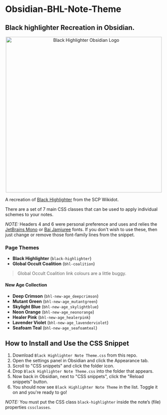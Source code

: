 # Obsidian-BHL-Note-Theme
## Black highlighter Recreation in Obsidian.

<p align="center">
  <img width="500"
       src="https://github.com/Haru3S/Obsidian-BHL-Note-Theme/blob/main/img/black-highlighter-logo-OBSIDIAN.svg"
       alt="Black Highlighter Obsidian Logo">
</p>

A recreation of [Black Highlighter](https://scp-wiki.wikidot.com/theme:black-highlighter-theme) from the SCP Wikidot.

There are a set of 7 main CSS classes that can be used to apply individual schemes to your notes.

*NOTE:* Headers 4 and 6 were personal preference and uses and relies the [JetBrains Mono](https://www.jetbrains.com/lp/mono/) or [Bai Jamjuree](https://fonts.google.com/specimen/Bai+Jamjuree) fonts. If you don't wish to use these, then just change or remove those font-family lines from the snippet.

### Page Themes

* **Black Highlighter** (`black-highlighter`)
* **Global Occult Coalition** (`bhl-coalition`)
> Global Occult Coalition link colours are a little buggy.

#### New Age Collection

* **Deep Crimson** (`bhl-new-age_deepcrimson`)
* **Mutant Green** (`bhl-new-age_mutantgreen`)
* **Skylight Blue** (`bhl-new-age_skylightblue`)
* **Neon Orange** (`bhl-new-age_neonorange`)
* **Healer Pink** (`bhl-new-age_healerpink`)
* **Lavender Violet** (`bhl-new-age_lavenderviolet`)
* **Seafoam Teal** (`bhl-new-age_seafoamteal`)

## How to Install and Use the CSS Snippet

1. Download `Black Highlighter Note Theme.css` from this repo.
2. Open the settings panel in Obsidian and click the Appearance tab.
3. Scroll to "CSS snippets" and click the folder icon.
4. Drop `Black Highlighter Note Theme.css` into the folder that appears.
5. Now back in Obsidian, next to "CSS snippets", click the "Reload snippets" button.
6. You should now see `Black Highlighter Note Theme` in the list. Toggle it on and you're ready to go!

*NOTE:* You must put the CSS class `black-highlighter` inside the note’s (file) properties `cssclasses`.
